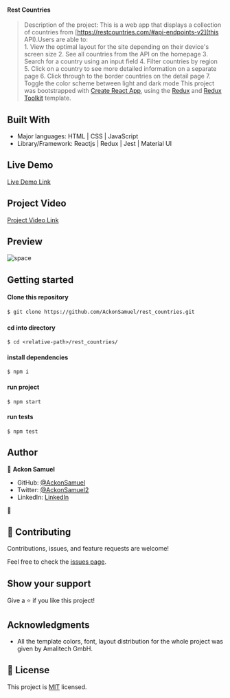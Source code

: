 #### Rest Countries
> Description of the project: 
This is a web app that displays a collection of countries from [https://restcountries.com/#api-endpoints-v2](this API).Users are able to:
    <br />
    1. View the optimal layout for the site depending on their device's screen size
    2. See all countries from the API on the homepage
    3. Search for a country using an input field
    4. Filter countries by region
    5. Click on a country to see more detailed information on a separate page
    6. Click through to the border countries on the detail page
    7. Toggle the color scheme between light and dark mode
    This project was bootstrapped with [Create React App](https://github.com/facebook/create-react-app), using the [Redux](https://redux.js.org/) and [Redux Toolkit](https://redux-toolkit.js.org/) template. 


## Built With

- Major languages: HTML | CSS | JavaScript 
- Library/Framework: Reactjs | Redux | Jest | Material UI

## Live Demo
[Live Demo Link](https://rest-countries-theta.vercel.app/)

## Project Video
[Project Video Link]()


## Preview
![space](https://github.com/AckonSamuel/rest_countries/assets/92922987/0dae2ebc-7867-4f61-b0b1-9188f16ebf13)

## Getting started

#### Clone this repository

```bash
$ git clone https://github.com/AckonSamuel/rest_countries.git
```

#### cd into directory
```
$ cd <relative-path>/rest_countries/
```

#### install dependencies
``` run 
$ npm i
```
#### run project
```
$ npm start
```

#### run tests
```
$ npm test
```
## Author

👤 **Ackon Samuel**
- GitHub: [@AckonSamuel](https://github.com/AckonSamuel/)
- Twitter: [@AckonSamuel2](https://twitter.com/dude_ackon)
- LinkedIn: [LinkedIn](https://www.linkedin.com/in/samuel-yaw-ackon/)

👤
## 🤝 Contributing

Contributions, issues, and feature requests are welcome!

Feel free to check the [issues page](../../issues/).

## Show your support

Give a ⭐️ if you like this project!

## Acknowledgments

- All the template colors, font, layout distribution for the whole project was given by Amalitech GmbH.
## 📝 License

This project is [MIT](./MIT.md) licensed.
